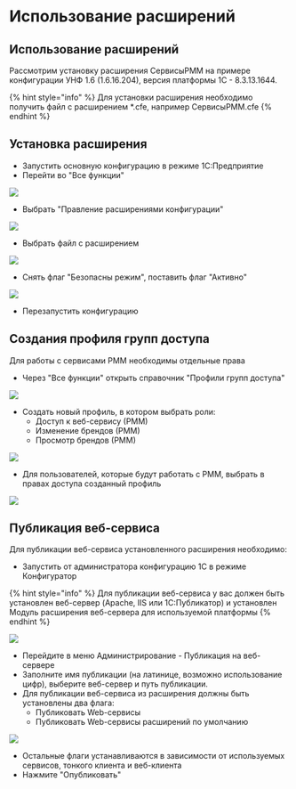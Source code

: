 # Использование расширений

## Использование расширений

Рассмотрим установку расширения СервисыРММ на примере конфигурации УНФ 1.6 \(1.6.16.204\), версия платформы 1С - 8.3.13.1644.

{% hint style="info" %}
Для установки расширения необходимо получить файл с расширением \*.cfe, например СервисыРММ.cfe
{% endhint %}

## Установка расширения

* Запустить основную конфигурацию в режиме 1С:Предприятие
* Перейти во "Все функции"

![](../.gitbook/assets/image%20%2847%29.png)

* Выбрать "Правление расширениями конфигурации"

![](../.gitbook/assets/image%20%2824%29.png)

* Выбрать файл с расширением

![](../.gitbook/assets/image%20%285%29.png)

* Снять флаг "Безопасны режим", поставить флаг "Активно"

![](../.gitbook/assets/image%20%2818%29.png)

* Перезапустить конфигурацию

## Создания профиля групп доступа

Для работы с сервисами РММ необходимы отдельные права

* Через "Все функции" открыть справочник "Профили групп доступа"

![](../.gitbook/assets/image%20%2832%29.png)

* Создать новый профиль, в котором выбрать роли:
  * Доступ к веб-сервису \(РММ\)
  * Изменение брендов \(РММ\)
  * Просмотр брендов \(РММ\)

![](../.gitbook/assets/image%20%2822%29.png)

* Для пользователей, которые будут работать с РММ, выбрать в правах доступа созданный профиль

![](../.gitbook/assets/image%20%2849%29.png)

## Публикация веб-сервиса

Для публикации веб-сервиса установленного расширения необходимо:

* Запустить от администратора конфигурацию 1С в режиме Конфигуратор

{% hint style="info" %}
Для публикации веб-сервиса у вас должен быть установлен веб-сервер \(Apache, IIS или 1С:Публикатор\) и установлен Модуль расширения веб-сервера для используемой платформы
{% endhint %}

![](../.gitbook/assets/image%20%2834%29.png)

* Перейдите в меню Администрирование - Публикация на веб-сервере
* Заполните имя публикации \(на латинице, возможно использование цифр\), выберите веб-сервер и путь публикации.
* Для публикации веб-сервиса из расширения должны быть установлены два флага:
  * Публиковать Web-сервисы
  * Публиковать Web-сервисы расширений по умолчанию

![](../.gitbook/assets/image%20%2855%29.png)

* Остальные флаги устанавливаются в зависимости от используемых сервисов, тонкого клиента и веб-клиента
* Нажмите "Опубликовать"

